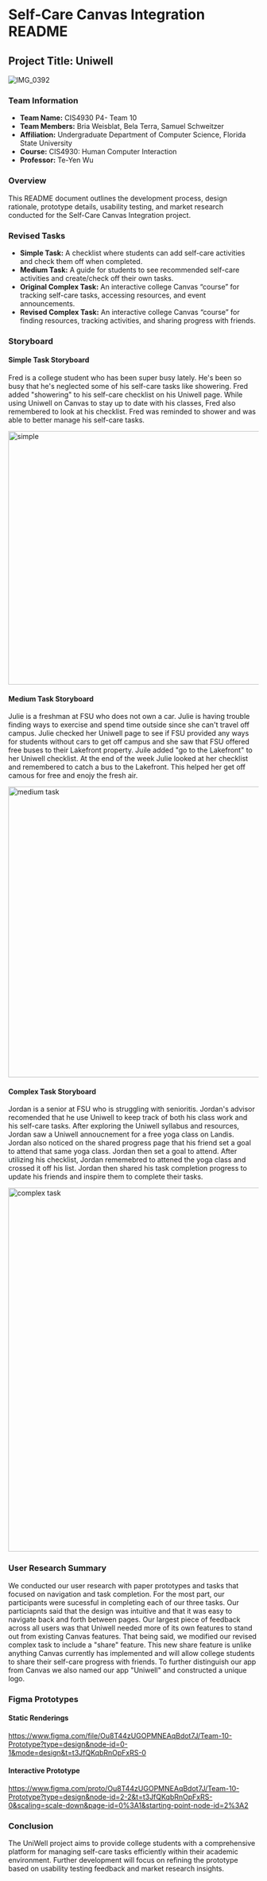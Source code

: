 # Self-Care Canvas Integration README

## Project Title: Uniwell
![IMG_0392](https://github.com/belaterraa/team10/assets/156029422/cc51809d-3481-41a8-bb85-cfb6ce13c2c6)


### Team Information
- **Team Name:** CIS4930 P4- Team 10
- **Team Members:** Bria Weisblat, Bela Terra, Samuel Schweitzer
- **Affiliation:** Undergraduate Department of Computer Science, Florida State University
- **Course:** CIS4930: Human Computer Interaction
- **Professor:** Te-Yen Wu

### Overview
This README document outlines the development process, design rationale, prototype details, usability testing, and market research conducted for the Self-Care Canvas Integration project.

### Revised Tasks
- **Simple Task:** A checklist where students can add self-care activities and check them off when completed.
- **Medium Task:** A guide for students to see recommended self-care activities and create/check off their own tasks.
- **Original Complex Task:** An interactive college Canvas “course” for tracking self-care tasks, accessing resources, and event announcements.
- **Revised Complex Task:** An interactive college Canvas “course” for finding resources, tracking activities, and sharing progress with friends.

### Storyboard
#### Simple Task Storyboard
Fred is a college student who has been super busy lately. He's been so busy that he's neglected some of his self-care tasks like showering. Fred added "showering" to his self-care checklist on his Uniwell page. While using Uniwell on Canvas to stay up to date with his classes, Fred also remembered to look at his checklist. Fred was reminded to shower and was able to better manage his self-care tasks.

<img width="510" alt="simple" src="https://github.com/belaterraa/team10/assets/156029422/7690c922-193c-44dc-a446-127638a6fda0">

#### Medium Task Storyboard
Julie is a freshman at FSU who does not own a car. Julie is having trouble finding ways to exercise and spend time outside since she can't travel off campus. Julie checked her Uniwell page to see if FSU provided any ways for students without cars to get off campus and she saw that FSU offered free buses to their Lakefront property. Juile added "go to the Lakefront" to her Uniwell checklist. At the end of the week Julie looked at her checklist and remembered to catch a bus to the Lakefront. This helped her get off camous for free and enojy the fresh air.

<img width="585" alt="medium task" src="https://github.com/belaterraa/team10/assets/156029422/df4b5155-70c2-42ac-911e-dc7fae1a3054">

#### Complex Task Storyboard
Jordan is a senior at FSU who is struggling with senioritis. Jordan's advisor recomended that he use Uniwell to keep track of both his class work and his self-care tasks. After exploring the Uniwell syllabus and resources, Jordan saw a Uniwell annoucnement for a free yoga class on Landis. Jordan also noticed on the shared progress page that his friend set a goal to attend that same yoga class. Jordan then set a goal to attend. After utilizing his checklist, Jordan rememebred to attened the yoga class and crossed it off his list. Jordan then shared his task completion progress to update his friends and inspire them to complete their tasks.

<img width="732" alt="complex task" src="https://github.com/belaterraa/team10/assets/156029422/cf3249d5-77fc-4c48-86df-34f990236fb5">

### User Research Summary
We conducted our user research with paper prototypes and tasks that focused on navigation and task completion. For the most part, our participants were sucessful in completing each of our three tasks. Our particiapnts said that the design was intuitive and that it was easy to navigate back and forth between pages. Our largest piece of feedback across all users was that Uniwell needed more of its own features to stand out from existing Canvas features. That being said, we modified our revised complex task to include a "share" feature. This new share feature is unlike anything Canvas currently has implemented and will allow college students to share their self-care progress with friends. To further distinguish our app from Canvas we also named our app "Uniwell" and constructed a unique logo.

### Figma Prototypes
#### Static Renderings
https://www.figma.com/file/Ou8T44zUGOPMNEAqBdot7J/Team-10-Prototype?type=design&node-id=0-1&mode=design&t=t3JfQKqbRnOpFxRS-0

#### Interactive Prototype
https://www.figma.com/proto/Ou8T44zUGOPMNEAqBdot7J/Team-10-Prototype?type=design&node-id=2-2&t=t3JfQKqbRnOpFxRS-0&scaling=scale-down&page-id=0%3A1&starting-point-node-id=2%3A2

### Conclusion
The UniWell project aims to provide college students with a comprehensive platform for managing self-care tasks efficiently within their academic environment. Further development will focus on refining the prototype based on usability testing feedback and market research insights.


